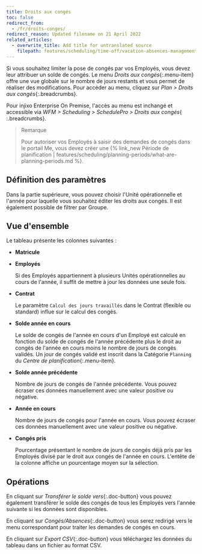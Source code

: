 ```yaml
---
title: Droits aux congés
toc: false
redirect_from:
  - /fr/droits-conges/
redirect_reason: Updated filename on 21 April 2022
related_articles:
  - overwrite_title: Add title for untranslated source
    filepath: features/scheduling/time-off/vacation-absences-management.md
---
```


Si vous souhaitez limiter la pose de congés par vos Employés, vous devez leur attribuer un solde de congés. Le menu
_Droits aux congés_{:.menu-item} offre une vue globale sur le nombre de jours restants et vous permet de réaliser des modifications.
Pour accéder au menu, cliquez sur _Plan > Droits aux congés_{:.breadcrumbs}.

Pour injixo Enterprise On Premise, l'accès au menu est inchangé et accessible via _WFM > Scheduling > SchedulePro > Droits aux congés_{ :.breadcrumbs}.

> Remarque
>
> Pour autoriser vos Employés à saisir des demandes de congés dans le portail Me, vous devez créer une {% link_new Période de planification | features/scheduling/planning-periods/what-are-planning-periods.md %}.

## Définition des paramètres

Dans la partie supérieure, vous pouvez choisir l'Unité opérationnelle et l'année pour laquelle vous souhaitez éditer les droits aux congés. Il est également possible de filtrer par Groupe.

## Vue d'ensemble

Le tableau présente les colonnes suivantes :

- **Matricule**

- **Employés**

  Si des Employés appartiennent à plusieurs Unités opérationnelles au cours de l'année, il suffit de mettre à jour les données une seule fois.

- **Contrat**

  Le paramètre `Calcul des jours travaillés` dans le Contrat (flexible ou standard) influe sur le calcul des congés.

- **Solde année en cours**

  Le solde de congés de l'année en cours d'un Employé est calculé en fonction du solde de congés de l'année précédente plus le droit au congés de l'année en cours moins le nombre de jours de congés validés.
  Un jour de congés validé est inscrit dans la Catégorie `Planning` du _Centre de planification_{:.menu-item}.

- **Solde année précédente**

  Nombre de jours de congés de l'année précédente. Vous pouvez écraser ces données manuellement avec une valeur positive ou négative.

- **Année en cours**

  Nombre de jours de congés pour l'année en cours. Vous pouvez écraser ces données manuellement avec une valeur positive ou négative.

- **Congés pris**

  Pourcentage présentant le nombre de jours de congés déjà pris par les Employés divisé par le droit aux congés de l'année en cours. L'entête de la colonne affiche un pourcentage moyen sur la sélection.

## Opérations

En cliquant sur _Transférer le solde vers_{:.doc-button} vous pouvez également transférer le solde des congés de tous les Employés vers l'année suivante si les données sont disponibles.

En cliquant sur _Congés/Absences_{:.doc-button} vous serez redirigé vers le menu correspondant pour traiter les demandes de congés en cours.

En cliquant sur _Export CSV_{:.doc-button} vous téléchargez les données du tableau dans un fichier au format CSV.
